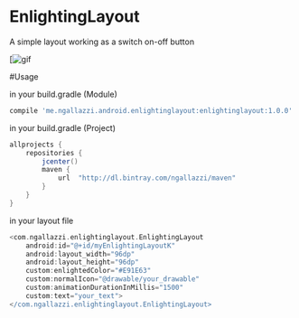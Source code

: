 # EnlightingLayout
A simple layout working as a switch on-off button

[![gif](https://github.com/ngallazzi/EnlightingLayout/blob/master/demo.gif)

#Usage

in your build.gradle (Module)
```groovy
compile 'me.ngallazzi.android.enlightinglayout:enlightinglayout:1.0.0'
```

in your build.gradle (Project)
```groovy
allprojects {
    repositories {
        jcenter()
        maven {
            url  "http://dl.bintray.com/ngallazzi/maven"
        }
    }
}
```
in your layout file
```groovy
<com.ngallazzi.enlightinglayout.EnlightingLayout
	android:id="@+id/myEnlightingLayoutK"
	android:layout_width="96dp"
	android:layout_height="96dp"
	custom:enlightedColor="#E91E63"
	custom:normalIcon="@drawable/your_drawable"
	custom:animationDurationInMillis="1500"
	custom:text="your_text">
</com.ngallazzi.enlightinglayout.EnlightingLayout>
